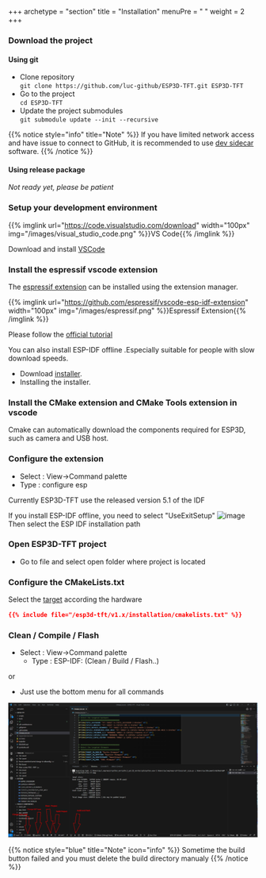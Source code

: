 +++
archetype = "section"
title = "Installation"
menuPre = "<i class='fas fa-hammer'></i> "
weight = 2
+++
### Download the project

#### Using git
* Clone repository   
`git clone https://github.com/luc-github/ESP3D-TFT.git ESP3D-TFT`
* Go to the project   
`cd ESP3D-TFT`
* Update the project submodules   
`git submodule update --init --recursive`

{{% notice style="info" title="Note"  %}}
If you have limited network access and have issue to connect to GitHub, it is recommended to use [dev sidecar](https://github.com/docmirror/dev-sidecar) software.
{{% /notice %}}

#### Using release package

*Not ready yet, please be patient*

### Setup your development environment

{{% imglink url="https://code.visualstudio.com/download" width="100px" img="/images/visual_studio_code.png" %}}VS Code{{% /imglink %}}

Download and install [VSCode](https://code.visualstudio.com/download)

### Install the espressif vscode extension

The [espressif extension](https://github.com/espressif/vscode-esp-idf-extension) can be installed using the extension manager.    

{{% imglink url="https://github.com/espressif/vscode-esp-idf-extension" width="100px" img="/images/espressif.png" %}}Espressif Extension{{% /imglink %}}

Please follow the [official tutorial](https://github.com/espressif/vscode-esp-idf-extension/blob/master/docs/tutorial/install.md)

You can also install ESP-IDF offline .Especially suitable for people with slow download speeds.
- Download [installer](https://dl.espressif.cn/dl/esp-idf/).
- Installing the installer.
### Install the CMake extension and CMake Tools extension  in vscode

Cmake can automatically download the components required for ESP3D, such as camera and USB host.

### Configure the extension
- Select : View->Command palette 
- Type : configure esp

Currently ESP3D-TFT use the released version 5.1  of the IDF 

If you install ESP-IDF offline, you need to select "UseExitSetup"
![image](UseExitSetup.png?width=200px)
Then select the ESP IDF installation path

### Open ESP3D-TFT project
- Go to file and select open folder where project is located

### Configure the CMakeLists.txt
Select the [target](/esp3d-tft/v1.x/hardware) according the hardware
```cmake
{{% include file="/esp3d-tft/v1.x/installation/cmakelists.txt" %}}
```

### Clean / Compile / Flash
- Select : View->Command palette 
    - Type : ESP-IDF: (Clean / Build / Flash..)    

or

- Just use the bottom menu for all commands

![image](vscodeInterface.png?width=400px)

{{% notice style="blue" title="Note" icon="info" %}}
Sometime the build button failed and you must delete the build directory manualy
{{% /notice %}}
